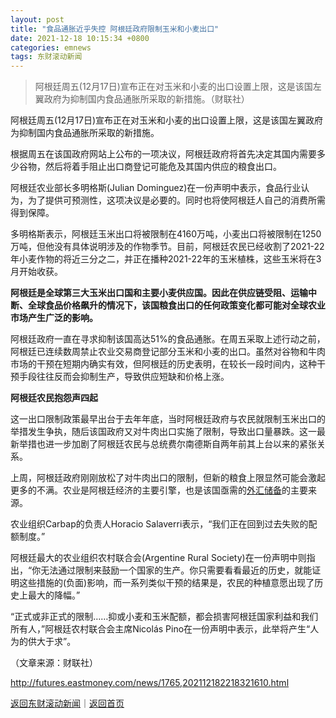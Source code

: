 ```yaml
---
layout: post
title: "食品通胀近乎失控 阿根廷政府限制玉米和小麦出口"
date: 2021-12-18 10:15:34 +0800
categories: emnews
tags: 东财滚动新闻
---
```

> 阿根廷周五(12月17日)宣布正在对玉米和小麦的出口设置上限，这是该国左翼政府为抑制国内食品通胀所采取的新措施。（财联社）

<p>阿根廷周五(12月17日)宣布正在对玉米和小麦的出口设置上限，这是该国左翼政府为抑制国内食品通胀所采取的新措施。</p>
 <p>根据周五在该国政府网站上公布的一项决议，阿根廷政府将首先决定其国内需要多少谷物，然后将着手阻止出口商登记可能危及其国内供应的粮食出口。</p>
 <p>阿根廷农业部长多明格斯(Julian Dominguez)在一份声明中表示，食品行业认为，为了提供可预测性，这项决议是必要的。同时也将使阿根廷人自己的消费所需得到保障。</p>
 <p>多明格斯表示，阿根廷玉米出口将被限制在4160万吨，小麦出口将被限制在1250万吨，但他没有具体说明涉及的作物季节。目前，阿根廷农民已经收割了2021-22年小麦作物的将近三分之二，并正在播种2021-22年的玉米植株，这些玉米将在3月开始收获。</p>
 <p><strong>阿根廷是全球第三大玉米出口国和主要小麦供应国。因此在供应链受阻、运输中断、全球食品价格飙升的情况下，该国粮食出口的任何政策变化都可能对全球农业市场产生广泛的影响。</strong></p>
 <p>阿根廷政府一直在寻求抑制该国高达51%的食品通胀。在周五采取上述行动之前，阿根廷已连续数周禁止农业交易商登记部分玉米和小麦的出口。虽然对谷物和牛肉市场的干预在短期内确实有效，但阿根廷的历史表明，在较长一段时间内，这种干预手段往往反而会抑制生产，导致供应短缺和价格上涨。</p>
 <p><strong>阿根廷农民抱怨声四起</strong></p>
 <p>这一出口限制政策最早出台于去年年底，当时阿根廷政府与农民就限制玉米出口的举措发生争执，随后该国政府又对牛肉出口实施了限制，导致出口量暴跌。这一最新举措也进一步加剧了阿根廷农民与总统费尔南德斯自两年前其上台以来的紧张关系。</p>
 <p>上周，阿根廷政府刚刚放松了对牛肉出口的限制，但新的粮食上限显然可能会激起更多的不满。农业是阿根廷经济的主要引擎，也是该国亟需的<span id="Info.352"><a href="http://data.eastmoney.com/cjsj/hjwh.html" class="infokey">外汇储备</a></span>的主要来源。</p>
 <p>农业组织Carbap的负责人Horacio Salaverri表示，“我们正在回到过去失败的配额制度。”</p>
 <p>阿根廷最大的农业组织农村联合会(Argentine Rural Society)在一份声明中则指出，“你无法通过限制来鼓励一个国家的生产。你只需要看看最近的历史，就能证明这些措施的(负面)影响，而一系列类似干预的结果是，农民的种植意愿出现了历史上最大的降幅。”</p>
 <p>“正式或非正式的限制……抑或小麦和玉米配额，都会损害阿根廷国家利益和我们所有人，”阿根廷农村联合会主席Nicolás Pino在一份声明中表示，此举将产生“人为的供大于求”。</p><p class="em_media">（文章来源：财联社）</p>

<http://futures.eastmoney.com/news/1765,202112182218321610.html>

[返回东财滚动新闻](//finews.withounder.com/emnews/)｜[返回首页](//finews.withounder.com/)